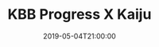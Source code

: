 ---
title: "KBB Progress X Kaiju"

location: Alexandra Palace, London, England
date: 2019-05-04T21:00:00
cagematch: https://www.cagematch.net/?id=1&nr=220908
---